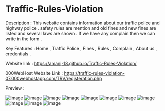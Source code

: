 # Traffic-Rules-Violation

Description : This website contains information about our traffic police and highway police . safety rules are mention and old fines and new fines are listed and several laws are shown . If we have any complain then we can write in the form .

Key Features : Home , Traffic Police , Fines , Rules , Complain , About us , credentials .

Website link : https://amanj-18.github.io/Traffic-Rules-Violation/

000WebHost Website Link : https://traffic-rules-violation-07.000webhostapp.com/TRV/registeration.php

Preview : 

![image](https://user-images.githubusercontent.com/89749348/190629591-aa0063d5-6f4e-4a0d-ad57-39fe8b23db80.png)
![image](https://user-images.githubusercontent.com/89749348/190629695-d712bd71-9e91-4a8b-a312-52a2d4e22640.png)
![image](https://user-images.githubusercontent.com/89749348/190629748-9d1a9b2b-1912-4cd2-ad03-65b485da3bc9.png)
![image](https://user-images.githubusercontent.com/89749348/190629787-29138d82-02ea-4e57-ac3e-c4deca520aea.png)
![image](https://user-images.githubusercontent.com/89749348/190629896-5494fe18-960d-4b0d-b18d-bbec500fd599.png)
![image](https://user-images.githubusercontent.com/89749348/190629937-4e5f9b04-6f61-480a-96fa-e5c38c4ca1a8.png)
![image](https://user-images.githubusercontent.com/89749348/190630121-afeff63c-f4fb-4637-a46e-6b3e313212ea.png)
![image](https://user-images.githubusercontent.com/89749348/190630160-8e142a0d-7aa2-4436-bc8f-66c58af203d5.png)
![image](https://user-images.githubusercontent.com/89749348/190630213-d7d7d0ab-3403-46af-8fde-933905019128.png)
![image](https://user-images.githubusercontent.com/89749348/190630262-cce32650-4793-495a-aa56-cf7b30050273.png)
![image](https://user-images.githubusercontent.com/89749348/190630299-e28207b8-8f12-4625-8cce-c9bcbb53a91b.png)

